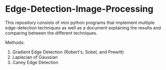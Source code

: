 # Edge-Detection-Image-Processing

This repository consists of mini python programs that implement multiple edge-detection techniques as well as a document explaining the results and comparing between the different techniques. 

Methods:
  1. Gradient Edge Detection (Robert's, Sobel, and Prewitt)
  2. Laplacian of Gaussian
  3. Canny Edge Detection


